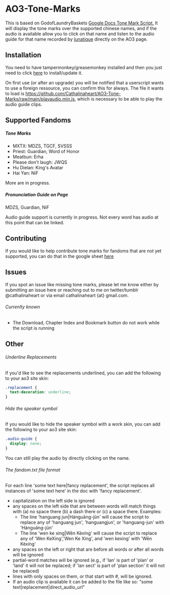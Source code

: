 # AO3-Tone-Marks

This is based on GodofLaundryBaskets <a href="https://godoflaundrybaskets.dreamwidth.org/3315.html">Google Docs Tone Mark Script.</a> It will display the tone marks over the supported chinese names, and if the audio is available allow you to click on that name and listen to the audio guide for that name recorded by <a href="https://lunatique.dreamwidth.org/221218.html">lunatique</a> directly on the AO3 page.

## Installation
You need to have tampermonkey/greasemonkey installed and then you just need to click <a href="https://github.com/Cathalinaheart/AO3-Tone-Marks/raw/main/Tone_Marks_withAudio.pub.user.js">here</a> to install/update it.

On first use (or after an upgrade) you will be notified that a userscript wants to use a foreign ressource, you can confirm this for always. The file it wants to load is https://github.com/Cathalinaheart/AO3-Tone-Marks/raw/main/playaudio.min.js, which is necessary to be able to play the audio guide clips.

## Supported Fandoms
##### Tone Marks
- MXTX: MDZS, TGCF, SVSSS
- Priest: Guardian,  Word of Honor
- Meatbun: Erha
- Please don't laugh: JWQS
- Hu Dielan: King's Avatar
- Hai Yan: NiF

More are in progress.

##### Pronunciation Guide on Page
MDZS, Guardian, NiF

Audio guide support is currently in progress. Not every word has audio at this point that can be linked.

## Contributing
If you would like to help contribute tone marks for fandoms that are not yet supported, you can do that in the google sheet <a href="https://docs.google.com/spreadsheets/d/1cfmiVdMwXTU4EgG45kow9MKWMOSwmiShX5iO50bmwmU/edit?usp=sharing">here</a>

## Issues
If you spot an issue like missing tone marks, please let me know either by submitting an issue here or reaching out to me on twitter/tumblr @cathalinaheart or via email cathalinaheart {at} gmail.com.

###### Currenlty known
- The Download, Chapter Index and Bookmark button do not work while the script is running

## Other
###### Underline Replacements
If you'd like to see the replacements underlined, you can add the following to your ao3 site skin:
```css
.replacement {
  text-decoration: underline;
}
```
######  Hide the speaker symbol
If you would like to hide the speaker symbol with a work skin, you can add the following to your ao3 site skin:
```css
.audio-guide {
  display: none;
}
```
You can still play the audio by directly clicking on the name.

###### The fandom.txt file format
For each line 'some text here|fancy replacement', the script replaces all
instances of 'some text here' in the doc with 'fancy replacement'.

 * capitalization on the left side is ignored
 * any spaces on the left side that are between words will match things
 with (a) no space there (b) a dash there or (c) a space there. Examples:
   - The line 'hanguang jun|Hánguāng-jūn' will cause the script to replace
     any of 'hanguang jun', 'hanguangjun', or 'hanguang-jun' with 
     'Hánguāng-jūn'
   - The line 'wen ke xing|Wēn Kèxíng' will cause the script to replace 
     any of 'Wen KeXing','Wen Ke Xing', and 'wen kexing' with 'Wēn Kèxíng'
 * any spaces on the left or right that are before all words or after all
 words will be ignored
 * partial-word matches will be ignored (e.g., if 'lan' is part of 'plan'
 or 'land' it will not be replaced; if 'lan sect' is part of 'plan section'
 it will not be replaced)
 * lines with only spaces on them, or that start with #, will be ignored.
 * If an audio clip is available it can be added to the file like so: "some text|replacement|direct_audio_url"
